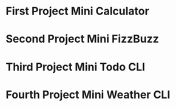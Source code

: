 # First Project Mini Calculator
# Second Project Mini FizzBuzz
# Third Project Mini Todo CLI
# Fourth Project Mini Weather CLI